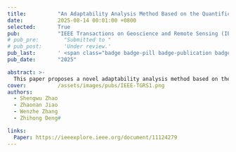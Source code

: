 ```yaml
---
title:          "An Adaptability Analysis Method Based on the Quantification of Terrain Matching Performance"
date:           2025-08-14 00:01:00 +0800
selected:       True
pub:            "IEEE Transactions on Geoscience and Remote Sensing (IEEE TGRS)"
# pub_pre:        "Submitted to "
# pub_post:       'Under review.'
pub_last:       ' <span class="badge badge-pill badge-publication badge-info">Journal</span>'
pub_date:       "2025"

abstract: >-
  This paper proposes a novel adaptability analysis method based on the quantification of terrain matching performance, which provides a reliable means of quantifying the terrain matching performance. First, the sources of terrain matching errors are examined and classified into two types: local error and similarity error. Then, theoretical derivations provide an analytical expression for local error, while similarity error is expressed as probability. Finally, these two errors are combined into a scalar adaptability index called adaptability error, that effectively reflects terrain matching accuracy. 
cover:          /assets/images/pubs/IEEE-TGRS1.png
authors:
  - Shengwu Zhao
  - Zhaonan Jiao 
  - Wenzhe Zhang
  - Zhihong Deng#

links:
  Paper: https://ieeexplore.ieee.org/document/11124279
---
```

